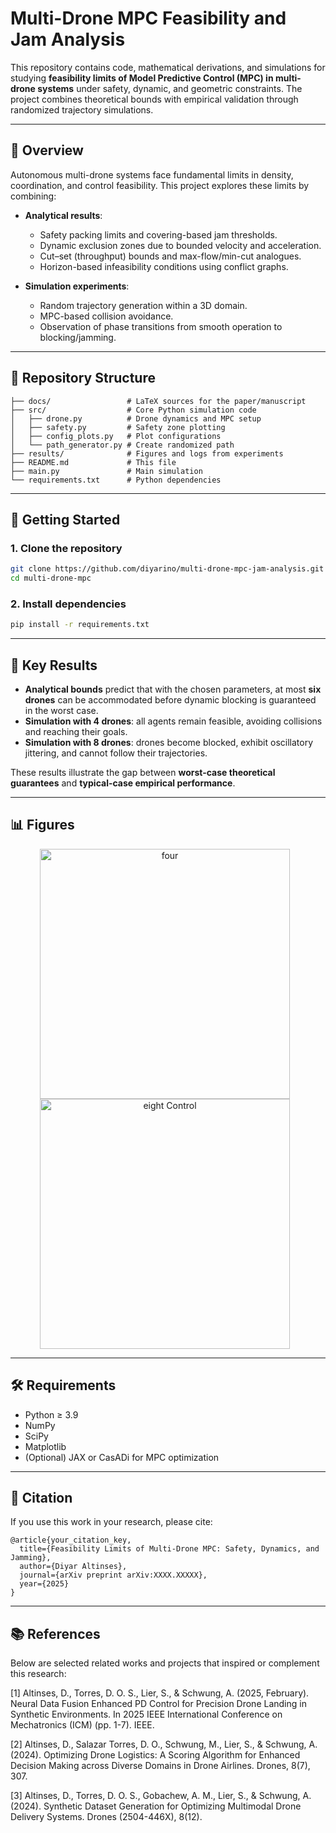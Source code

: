 
# Multi-Drone MPC Feasibility and Jam Analysis

This repository contains code, mathematical derivations, and simulations for studying **feasibility limits of Model Predictive Control (MPC) in multi-drone systems** under safety, dynamic, and geometric constraints. The project combines theoretical bounds with empirical validation through randomized trajectory simulations.

---

## 📖 Overview

Autonomous multi-drone systems face fundamental limits in density, coordination, and control feasibility. This project explores these limits by combining:

* **Analytical results**:

  * Safety packing limits and covering-based jam thresholds.
  * Dynamic exclusion zones due to bounded velocity and acceleration.
  * Cut–set (throughput) bounds and max-flow/min-cut analogues.
  * Horizon-based infeasibility conditions using conflict graphs.

* **Simulation experiments**:

  * Random trajectory generation within a 3D domain.
  * MPC-based collision avoidance.
  * Observation of phase transitions from smooth operation to blocking/jamming.

---

## 📂 Repository Structure

```
├── docs/                 # LaTeX sources for the paper/manuscript  
├── src/                  # Core Python simulation code
│   ├── drone.py          # Drone dynamics and MPC setup  
│   ├── safety.py         # Safety zone plotting  
│   ├── config_plots.py   # Plot configurations  
│   └── path_generator.py # Create randomized path
├── results/              # Figures and logs from experiments  
├── README.md             # This file
├── main.py               # Main simulation 
└── requirements.txt      # Python dependencies  
```

---

## 🚀 Getting Started

### 1. Clone the repository

```bash
git clone https://github.com/diyarino/multi-drone-mpc-jam-analysis.git
cd multi-drone-mpc
```

### 2. Install dependencies

```bash
pip install -r requirements.txt
```
---

## 🔬 Key Results

* **Analytical bounds** predict that with the chosen parameters, at most **six drones** can be accommodated before dynamic blocking is guaranteed in the worst case.
* **Simulation with 4 drones**: all agents remain feasible, avoiding collisions and reaching their goals.
* **Simulation with 8 drones**: drones become blocked, exhibit oscillatory jittering, and cannot follow their trajectories.

These results illustrate the gap between **worst-case theoretical guarantees** and **typical-case empirical performance**.



---

## 📊 Figures

<p align="center">
  <img src="results//animation_4.gif" width="400" height="400" alt="four" style="margin-right: 10px;">
  <img src="results//animation_8.gif" width="400" height="400" alt="eight Control" style="margin-right: 10px;">
</p>

---

## 🛠️ Requirements

* Python ≥ 3.9
* NumPy
* SciPy
* Matplotlib
* (Optional) JAX or CasADi for MPC optimization

---

## 📌 Citation

If you use this work in your research, please cite:

```
@article{your_citation_key,
  title={Feasibility Limits of Multi-Drone MPC: Safety, Dynamics, and Jamming},
  author={Diyar Altinses},
  journal={arXiv preprint arXiv:XXXX.XXXXX},
  year={2025}
}
```

---



## 📚 References 

Below are selected related works and projects that inspired or complement this research:

<a id="1">[1]</a> Altinses, D., Torres, D. O. S., Lier, S., & Schwung, A. (2025, February). Neural Data Fusion Enhanced PD Control for Precision Drone Landing in Synthetic Environments. In 2025 IEEE International Conference on Mechatronics (ICM) (pp. 1-7). IEEE.

<a id="1">[2]</a> Altinses, D., Salazar Torres, D. O., Schwung, M., Lier, S., & Schwung, A. (2024). Optimizing Drone Logistics: A Scoring Algorithm for Enhanced Decision Making across Diverse Domains in Drone Airlines. Drones, 8(7), 307.

<a id="1">[3]</a> Altinses, D., Torres, D. O. S., Gobachew, A. M., Lier, S., & Schwung, A. (2024). Synthetic Dataset Generation for Optimizing Multimodal Drone Delivery Systems. Drones (2504-446X), 8(12).


